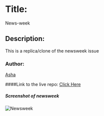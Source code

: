 # Title:
News-week

## Description:
This is a replica/clone of the newsweek issue

### Author:
[Asha](https://github.com/Ashah15)

####Link to the live repo:
[Click Here](https://ashah15.github.io/News-Week/.)

##### Screenshot of newsweek
![Newsweek](https://user-images.githubusercontent.com/25789605/62253250-f0d37b00-b3fd-11e9-8227-87b2d7e96581.png)
